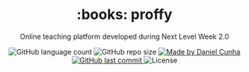 <div align="center">
  <h1>
    :books: proffy
  </h1>
  <p>Online teaching platform developed during Next Level Week 2.0</p>
  
  <p>
    <img alt="GitHub language count" src="https://img.shields.io/github/languages/count/danielccunha/proffy?color=%233a86ff">
    <img alt="GitHub repo size" src="https://img.shields.io/github/repo-size/danielccunha/proffy?color=%233a86ff">
    <a href="https://www.linkedin.com/in/daniel-cunha-53053816b/">
      <img alt="Made by Daniel Cunha" src="https://img.shields.io/badge/made%20by-Daniel%20Cunha-%23?color=%233a86ff">
    </a>
    <a href="https://github.com/danielccunha/proffy/commits/master">
      <img alt="GitHub last commit" src="https://img.shields.io/github/last-commit/danielccunha/proffy?color=%233a86ff">
    </a>
    <img alt="License" src="https://img.shields.io/badge/license-MIT-brightgreen?color=%233a86ff">
  </p>
</div>
